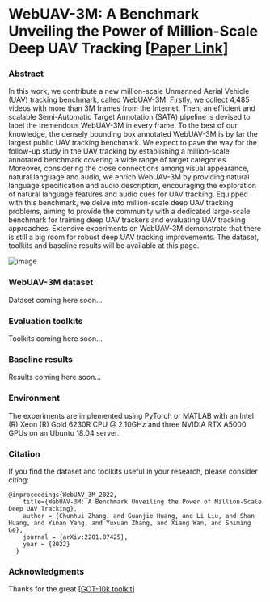# WebUAV-3M: A Benchmark Unveiling the Power of Million-Scale Deep UAV Tracking [[Paper Link](https://arxiv.org/abs/2201.07425)]
### Abstract

In this work, we contribute a new million-scale Unmanned Aerial Vehicle (UAV) tracking benchmark, called WebUAV-3M. Firstly, we collect 4,485 videos with more than 3M frames from the Internet. Then, an efficient and scalable Semi-Automatic Target Annotation (SATA) pipeline is devised to label the tremendous WebUAV-3M in every frame. To the best of our knowledge, the densely bounding box annotated WebUAV-3M is by far the largest public UAV tracking benchmark. We expect to pave the way for the follow-up study in the UAV tracking by establishing a million-scale annotated benchmark covering a wide range of target categories. Moreover, considering the close connections among visual appearance, natural language and audio, we enrich WebUAV-3M by providing natural language specification and audio description, encouraging the exploration of natural language features and audio cues for UAV tracking. Equipped with this benchmark, we delve into million-scale deep UAV tracking problems, aiming to provide the community with a dedicated large-scale benchmark for training deep UAV trackers and evaluating UAV tracking approaches. Extensive experiments on WebUAV-3M demonstrate that there is still a big room for robust deep UAV tracking improvements. The dataset, toolkits and baseline results will be available at this page.

![image](https://github.com/983632847/WebUAV-3M/blob/main/imgs/Representative_Videos.png)


### WebUAV-3M dataset

Dataset coming here soon...

### Evaluation toolkits

Toolkits coming here soon...

### Baseline results

Results coming here soon...


### Environment

The experiments are implemented using PyTorch or MATLAB with an Intel (R) Xeon (R) Gold 6230R CPU @ 2.10GHz and three NVIDIA RTX A5000 GPUs on an Ubuntu 18.04 server.


### Citation

If you find the dataset and toolkits useful in your research, please consider citing:

    @inproceedings{WebUAV_3M_2022,
        title={WebUAV-3M: A Benchmark Unveiling the Power of Million-Scale Deep UAV Tracking},
        author = {Chunhui Zhang, and Guanjie Huang, and Li Liu, and Shan Huang, and Yinan Yang, and Yuxuan Zhang, and Xiang Wan, and Shiming Ge},
        journal = {arXiv:2201.07425},
        year = {2022}
      }


### Acknowledgments
Thanks for the great [[GOT-10k toolkit](https://github.com/got-10k/toolkit)]

